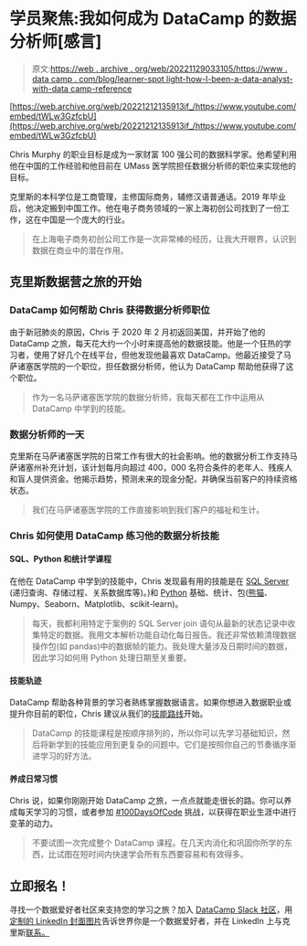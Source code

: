 # 学员聚焦:我如何成为 DataCamp 的数据分析师[感言]

> 原文:[https://web . archive . org/web/20221129033105/https://www . data camp . com/blog/learner-spot light-how-I-been-a-data-analyst-with-data camp-reference](https://web.archive.org/web/20221129033105/https://www.datacamp.com/blog/learner-spotlight-how-i-became-a-data-analyst-with-datacamp-testimonial)

[https://web.archive.org/web/20221212135913if_/https://www.youtube.com/embed/tWLw3GzfcbU](https://web.archive.org/web/20221212135913if_/https://www.youtube.com/embed/tWLw3GzfcbU)

Chris Murphy 的职业目标是成为一家财富 100 强公司的数据科学家。他希望利用他在中国的工作经验和他目前在 UMass 医学院担任数据分析师的职位来实现他的目标。

克里斯的本科学位是工商管理，主修国际商务，辅修汉语普通话。2019 年毕业后，他决定搬到中国工作。他在电子商务领域的一家上海初创公司找到了一份工作，这在中国是一个庞大的行业。

> 在上海电子商务初创公司工作是一次非常棒的经历，让我大开眼界，认识到数据在商业中的潜在作用。

## 克里斯数据营之旅的开始

### DataCamp 如何帮助 Chris 获得数据分析师职位

由于新冠肺炎的原因，Chris 于 2020 年 2 月初返回美国，并开始了他的 DataCamp 之旅，每天花大约一个小时来提高他的数据技能。他是一个狂热的学习者，使用了好几个在线平台，但他发现他最喜欢 DataCamp。他最近接受了马萨诸塞医学院的一个职位，担任数据分析师，他认为 DataCamp 帮助他获得了这个职位。

> 作为一名马萨诸塞医学院的数据分析师，我每天都在工作中运用从 DataCamp 中学到的技能。

### 数据分析师的一天

克里斯在马萨诸塞医学院的日常工作有很大的社会影响。他的数据分析工作支持马萨诸塞州补充计划，该计划每月向超过 400，000 名符合条件的老年人、残疾人和盲人提供资金。他揭示趋势，预测未来的现金分配，并确保当前客户的持续资格状态。

> 我们在马萨诸塞医学院的工作直接影响到我们客户的福祉和生计。

### Chris 如何使用 DataCamp 练习他的数据分析技能

#### SQL、Python 和统计学课程

在他在 DataCamp 中学到的技能中，Chris 发现最有用的技能是在 [SQL Server](https://web.archive.org/web/20221212135913/https://www.datacamp.com/community/blog/how-to-learn-sql) (递归查询、存储过程、关系数据库等)。)和 [Python](https://web.archive.org/web/20221212135913/https://www.datacamp.com/community/blog/how-to-learn-python) 基础、统计、包([熊猫](https://web.archive.org/web/20221212135913/https://www.datacamp.com/community/blog/how-to-learn-pandas)、Numpy、Seaborn、Matplotlib、scikit-learn)。

> 每天，我都利用特定于案例的 SQL Server join 语句从最新的状态记录中收集特定的数据。我用文本解析功能自动化每日报告。我还非常依赖清理数据操作包(如 pandas)中的数据帧的能力。我处理大量涉及日期时间的数据，因此学习如何用 Python 处理日期至关重要。

#### 技能轨迹

DataCamp 帮助各种背景的学习者熟练掌握数据语言。如果你想进入数据职业或提升你目前的职位，Chris 建议从我们的[技能路线](https://web.archive.org/web/20221212135913/https://www.datacamp.com/tracks/skill)开始。

> DataCamp 的技能课程是按顺序排列的，所以你可以先学习基础知识，然后将新学到的技能应用到更复杂的问题中。它们是按照你自己的节奏循序渐进学习的好方法。

#### 养成日常习惯

Chris 说，如果你刚刚开始 DataCamp 之旅，一点点就能走很长的路。你可以养成每天学习的习惯，或者参加 [#100DaysOfCode](https://web.archive.org/web/20221212135913/https://www.100daysofcode.com/) 挑战，以获得在职业生涯中进行变革的动力。

> 不要试图一次完成整个 DataCamp 课程。在几天内消化和巩固你所学的东西，比试图在短时间内快速学会所有东西要容易和有效得多。

## 立即报名！

寻找一个数据爱好者社区来支持您的学习之旅？加入 [DataCamp Slack 社区](https://web.archive.org/web/20221212135913/https://support.datacamp.com/hc/en-us/articles/360001915993-The-DataCamp-Slack-Community-An-Overview)，用[定制的 LinkedIn 封面图片](https://web.archive.org/web/20221212135913/https://www.datacamp.com/community/blog/linkedin-covers)告诉世界你是一个数据爱好者，并在 LinkedIn 上与克里斯[联系。](https://web.archive.org/web/20221212135913/https://www.linkedin.com/in/cmurphy1465)